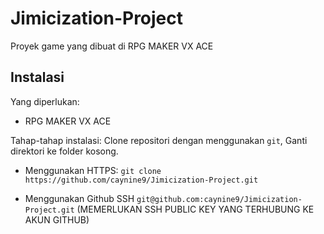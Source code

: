 # Jimicization-Project
Proyek game yang dibuat di RPG MAKER VX ACE

## Instalasi 
Yang diperlukan:
* RPG MAKER VX ACE

Tahap-tahap instalasi:
Clone repositori dengan menggunakan `git`, Ganti direktori ke folder kosong.
* Menggunakan HTTPS: `git clone https://github.com/caynine9/Jimicization-Project.git`

* Menggunakan Github SSH `git@github.com:caynine9/Jimicization-Project.git` (MEMERLUKAN SSH PUBLIC KEY YANG TERHUBUNG KE AKUN GITHUB) 
